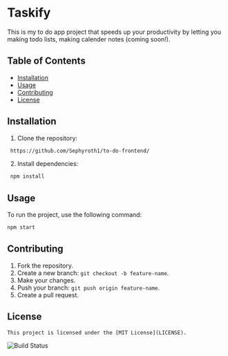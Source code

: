 # Taskify

This is my to do app project that speeds up your productivity by letting you making todo lists, making calender notes (coming soon!).

## Table of Contents

- [Installation](#installation)
- [Usage](#Usage)
- [Contributing](#Contributing)
- [License](#License)

## Installation

1. Clone the repository:

```bash
 https://github.com/Sephyroth1/to-do-frontend/
```

2. Install dependencies:

```bash
 npm install
```

## Usage

To run the project, use the following command:

```bash
npm start
```

## Contributing

1. Fork the repository.
2. Create a new branch: `git checkout -b feature-name`.
3. Make your changes.
4. Push your branch: `git push origin feature-name`.
5. Create a pull request.

## License

    This project is licensed under the [MIT License](LICENSE).

![Build Status](https://travis-ci.org/yourusername/yourproject.svg?branch=main)
